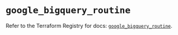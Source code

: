 # `google_bigquery_routine`

Refer to the Terraform Registry for docs: [`google_bigquery_routine`](https://registry.terraform.io/providers/hashicorp/google-beta/5.37.0/docs/resources/google_bigquery_routine).
